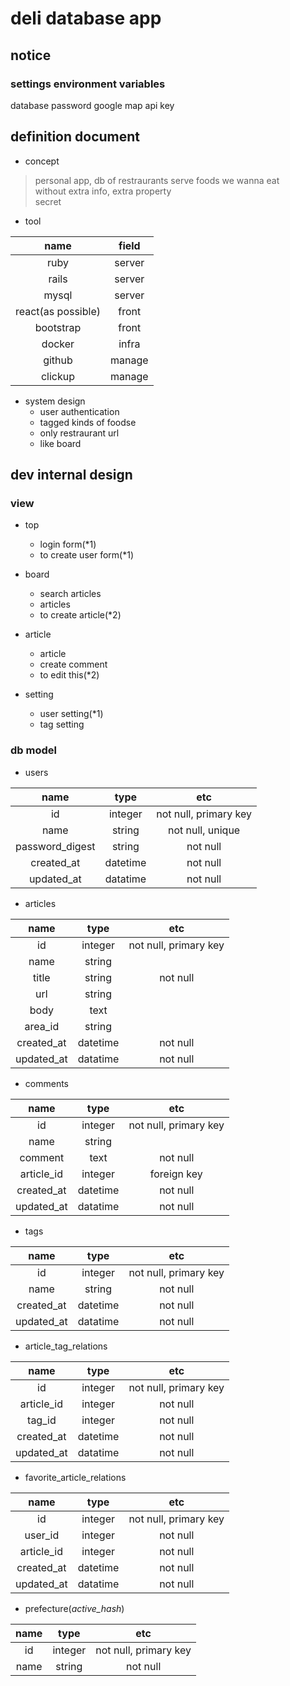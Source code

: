 # deli database app

## notice
### settings environment variables

database password
google map api key

## definition document

- concept

> personal app, db of restraurants serve foods we wanna eat  
without extra info, extra property  
secret


- tool

|name|field|
|:-:|:-:|
|ruby|server|
|rails|server|
|mysql|server|
|react(as possible)|front|
|bootstrap|front|
|docker|infra|
|github|manage|
|clickup|manage|

- system design
	- user authentication
	- tagged kinds of foodse
	- only restraurant url
	- like board

## dev internal design

### view

- top
	- login form(*1)
	- to create user form(*1)

- board
	- search articles
	- articles
	- to create article(*2)

- article
	- article
	- create comment
	- to edit this(*2)

- setting
	- user setting(*1)
	- tag setting

### db model

- users

|name|type|etc|
|:-:|:-:|:-:|
|id|integer|not null, primary key|
|name|string|not null, unique|
|password_digest|string|not null|
|created_at|datetime|not null|
|updated_at|datatime|not null|

- articles

|name|type|etc|
|:-:|:-:|:-:|
|id|integer|not null, primary key|
|name|string| |
|title|string|not null|
|url|string| |
|body|text| |
|area_id|string| |
|created_at|datetime|not null|
|updated_at|datatime|not null|

- comments

|name|type|etc|
|:-:|:-:|:-:|
|id|integer|not null, primary key|
|name|string| |
|comment|text|not null|
|article_id|integer|foreign key|
|created_at|datetime|not null|
|updated_at|datatime|not null|

- tags

|name|type|etc|
|:-:|:-:|:-:|
|id|integer|not null, primary key|
|name|string|not null|
|created_at|datetime|not null|
|updated_at|datatime|not null|

- article_tag_relations

|name|type|etc|
|:-:|:-:|:-:|
|id|integer|not null, primary key|
|article_id|integer|not null|
|tag_id|integer|not null|
|created_at|datetime|not null|
|updated_at|datatime|not null|

- favorite_article_relations

|name|type|etc|
|:-:|:-:|:-:|
|id|integer|not null, primary key|
|user_id|integer|not null|
|article_id|integer|not null|
|created_at|datetime|not null|
|updated_at|datatime|not null|

- prefecture(*active_hash*)

|name|type|etc|
|:-:|:-:|:-:|
|id|integer|not null, primary key|
|name|string|not null|
